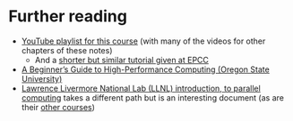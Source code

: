 # Further reading

-   [YouTube playlist for this course](https://www.youtube.com/playlist?list=PL55zlrFQxxWaMJWK8TiSqYo4yAgizY70k) 
    (with many of the videos for other chapters of these notes)
    -   And a [shorter but similar tutorial given at EPCC](https://www.youtube.com/watch?v=i3cpkJ6iszk)
-   [A Beginner’s Guide to High-Performance Computing (Oregon State University)](http://www.shodor.org/media/content//petascale/materials/UPModules/beginnersGuideHPC/moduleDocument_pdf.pdf)
-   [Lawrence Livermore National Lab (LLNL) introduction, to parallel computing](https://computing.llnl.gov/tutorials/parallel_comp/) 
    takes a different path but is an interesting document (as are their 
    [other courses](https://computing.llnl.gov/?set=training&page=index))
